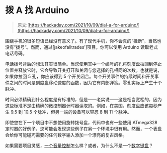 # 拨 A 找 Arduino

> 原文:[https://hackaday.com/2021/10/09/dial-a-for-arduino/](https://hackaday.com/2021/10/09/dial-a-for-arduino/)

围绕手机的很多短语已经没有意义了。有了现代手机，你不会真的“挂断”，当然也没有“拨号”。然而，通过[jakeofalltrades']项目，你可以使用 Arduino 读取老式电话号码。

电话拨号背后的想法其实很简单。当您使用其中一个编号的孔将刻度盘拉回到停止位置并释放它时，它会导致开关打开和关闭与您选择的孔相同的次数。也就是说，如果你拉回 5 孔，你应该得到 5 个开关闭合。每个开关事件的持续时间和开关事件之间的时间是刻度盘移动速度的函数，因为它有内部弹簧。零孔实际上产生十个脉冲。

时间必须精确到什么程度是有标准的，但是——老实说——这是相当宽松的，因为这些标准不是由精确的微控制器计时器读取的。例如，在美国，刻度盘应该每秒产生 9.5 到 10.5 个脉冲，但另一端的设备可以容忍 8 到 11 个脉冲。

即使您在下一个项目中不想使用旋转拨号盘，代码中也有一些使用 ATmega328 定时器的好例子，您可能会发现这些例子在另一个环境中很有用。然而，一个表盘会给你可能碰巧需要的任何数字输入添加一个漂亮的复古风格。

如果需要项目灵感，[一个音量控制](https://hackaday.com/2020/06/04/rotary-controller-dials-in-pc-volume/)怎么样？或者，为什么不是一个[数字键盘](https://hackaday.com/2020/07/30/rotary-dialer-becomes-numeric-keypad/)？